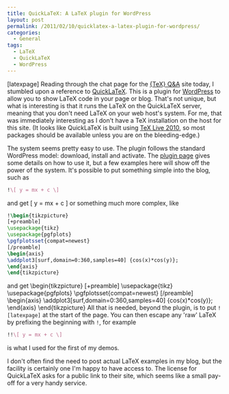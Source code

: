 ```yaml
---
title: QuickLaTeX: A LaTeX plugin for WordPress
layout: post
permalink: /2011/02/10/quicklatex-a-latex-plugin-for-wordpress/
categories:
  - General
tags:
  - LaTeX
  - QuickLaTeX
  - WordPress
---
```

[latexpage]
Reading through the chat page for the [{TeX} Q&amp;A](https://tex.stackexchange.com/) site today, I stumbled upon a reference to [QuickLaTeX](http://www.holoborodko.com/pavel/quicklatex/). This is a plugin for [WordPress](http://www.wordpress.org/) to allow you to show LaTeX code in your page or blog. That's not unique, but what is interesting is that it runs the LaTeX on the QuickLaTeX server, meaning that you don't need LaTeX on your web host's system. For me, that was immediately interesting as I don't have a TeX installation on the host for this site. (It looks like QuickLaTeX is built using [TeX Live 2010](https://tug.org/texlive), so most packages should be available unless you are on the bleeding-edge.)

The system seems pretty easy to use. The plugin follows the standard WordPress model: download, install and activate. The [plugin page](http://www.holoborodko.com/pavel/quicklatex/#gstarted) gives some details on how to use it, but a few examples here will show off the power of the system. It's possible to put something simple into the blog, such as

```latex
!\[ y = mx + c \]
```

and get
\[ y = mx + c \]
or something much more complex, like

```latex
!\begin{tikzpicture}
[+preamble]
\usepackage{tikz}
\usepackage{pgfplots}
\pgfplotsset{compat=newest}
[/preamble]
\begin{axis}
\addplot3[surf,domain=0:360,samples=40] {cos(x)*cos(y)};
\end{axis}
\end{tikzpicture}
```

and get
\begin{tikzpicture}
[+preamble]
\usepackage{tikz}
\usepackage{pgfplots}
\pgfplotsset{compat=newest}
[/preamble]
\begin{axis}
\addplot3[surf,domain=0:360,samples=40] {cos(x)*cos(y)};
\end{axis}
\end{tikzpicture}
All that is needed, beyond the plugin, is to put `![latexpage]` at the start of the page. You can then escape any 'raw' LaTeX by prefixing the beginning with `!`, for example

```latex
!!\[ y = mx + c \]
```

is what I used for the first of my demos.

I don't often find the need to post actual LaTeX examples in my blog, but the facility is certainly one I'm happy to have access to. The license for QuickLaTeX asks for a public link to their site, which seems like a small pay-off for a very handy service.
